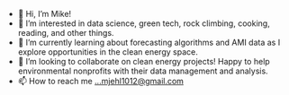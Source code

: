 - 👋 Hi, I’m Mike!  
- 👀 I’m interested in data science, green tech, rock climbing, cooking, reading, and other things.
- 🌱 I’m currently learning about forecasting algorithms and AMI data as I explore opportunities in the clean energy space.
- 💞️ I’m looking to collaborate on clean energy projects! Happy to help environmental nonprofits with their data management and analysis.
- 📫 How to reach me ...mjehl1012@gmail.com

<!---
mjehl1012/mjehl1012 is a ✨ special ✨ repository because its `README.md` (this file) appears on your GitHub profile.
You can click the Preview link to take a look at your changes.
--->
